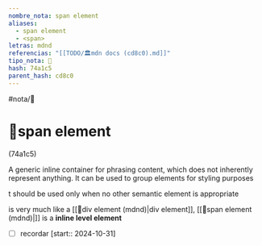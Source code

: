 ```yaml
---
nombre_nota: span element
aliases:
  - span element
  - <span>
letras: mdnd
referencias: "[[TODO/🏛️mdn docs (cd8c0).md]]"
tipo_nota: 📑
hash: 74a1c5
parent_hash: cd8c0
---
```


#nota/📑

# 📑span element
<div class="hash">(74a1c5)</div>



A generic inline container for phrasing content, which does not inherently represent anything. It can be used to group elements for styling purposes

t should be used only when no other semantic element is appropriate

is very much like a [[📑div element (mdnd)|div element]], [[📑span element (mdnd)|<span>]] is a __inline level element__
- [ ] recordar  [start:: 2024-10-31]

